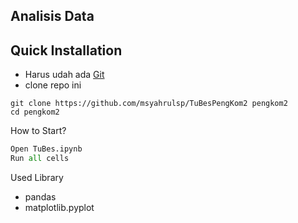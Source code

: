 ## Analisis Data

## Quick Installation
- Harus udah ada [Git](https://git-scm.com/)
- clone repo ini 
```
git clone https://github.com/msyahrulsp/TuBesPengKom2 pengkom2
cd pengkom2
```

How to Start?
```python
Open TuBes.ipynb
Run all cells
```

Used Library
- pandas
- matplotlib.pyplot
